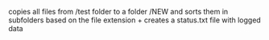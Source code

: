 copies all files from /test folder to a folder /NEW and sorts them in subfolders based on the file extension + creates a status.txt file with logged data
